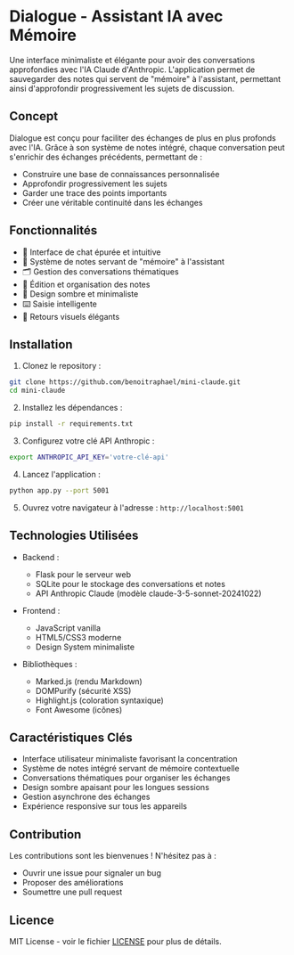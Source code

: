 # Dialogue - Assistant IA avec Mémoire

Une interface minimaliste et élégante pour avoir des conversations approfondies avec l'IA Claude d'Anthropic. L'application permet de sauvegarder des notes qui servent de "mémoire" à l'assistant, permettant ainsi d'approfondir progressivement les sujets de discussion.

## Concept

Dialogue est conçu pour faciliter des échanges de plus en plus profonds avec l'IA. Grâce à son système de notes intégré, chaque conversation peut s'enrichir des échanges précédents, permettant de :
- Construire une base de connaissances personnalisée
- Approfondir progressivement les sujets
- Garder une trace des points importants
- Créer une véritable continuité dans les échanges

## Fonctionnalités

- 💬 Interface de chat épurée et intuitive
- 🧠 Système de notes servant de "mémoire" à l'assistant
- 🗂️ Gestion des conversations thématiques
- 📝 Édition et organisation des notes
- 🎨 Design sombre et minimaliste
- ⌨️ Saisie intelligente
- 🔄 Retours visuels élégants

## Installation

1. Clonez le repository :
```bash
git clone https://github.com/benoitraphael/mini-claude.git
cd mini-claude
```

2. Installez les dépendances :
```bash
pip install -r requirements.txt
```

3. Configurez votre clé API Anthropic :
```bash
export ANTHROPIC_API_KEY='votre-clé-api'
```

4. Lancez l'application :
```bash
python app.py --port 5001
```

5. Ouvrez votre navigateur à l'adresse : `http://localhost:5001`

## Technologies Utilisées

- Backend : 
  - Flask pour le serveur web
  - SQLite pour le stockage des conversations et notes
  - API Anthropic Claude (modèle claude-3-5-sonnet-20241022)

- Frontend : 
  - JavaScript vanilla
  - HTML5/CSS3 moderne
  - Design System minimaliste

- Bibliothèques : 
  - Marked.js (rendu Markdown)
  - DOMPurify (sécurité XSS)
  - Highlight.js (coloration syntaxique)
  - Font Awesome (icônes)

## Caractéristiques Clés

- Interface utilisateur minimaliste favorisant la concentration
- Système de notes intégré servant de mémoire contextuelle
- Conversations thématiques pour organiser les échanges
- Design sombre apaisant pour les longues sessions
- Gestion asynchrone des échanges
- Expérience responsive sur tous les appareils

## Contribution

Les contributions sont les bienvenues ! N'hésitez pas à :
- Ouvrir une issue pour signaler un bug
- Proposer des améliorations
- Soumettre une pull request

## Licence

MIT License - voir le fichier [LICENSE](LICENSE) pour plus de détails.
